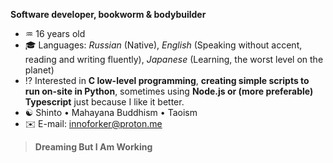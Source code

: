 **Software developer, bookworm & bodybuilder**
- ♒ 16 years old
- 🎓 Languages: *Russian* (Native), *English* (Speaking without accent, reading and writing fluently), *Japanese* (Learning, the worst level on the planet)
- ⁉️ Interested in **C low-level programming**, **creating simple scripts to run on-site in Python**, sometimes using **Node.js or (more preferable) Typescript** just because I like it better.
- ☯️ Shinto • Mahayana Buddhism • Taoism
- ✉️ E-mail: <a href="mailto: innoforker@proton.me">innoforker@proton.me</a>
> **Dreaming But I Am Working**
